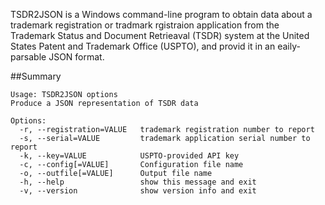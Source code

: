 TSDR2JSON is a Windows command-line program to obtain data about a trademark registration or tradmark rgistraion application from the Trademark Status and Document Retrieaval (TSDR) system at the United States Patent and Trademark Office (USPTO), and provid it in an eaily-parsable JSON format.

##Summary
```
Usage: TSDR2JSON options
Produce a JSON representation of TSDR data

Options:
  -r, --registration=VALUE   trademark registration number to report
  -s, --serial=VALUE         trademark application serial number to report
  -k, --key=VALUE            USPTO-provided API key
  -c, --config[=VALUE]       Configuration file name
  -o, --outfile[=VALUE]      Output file name
  -h, --help                 show this message and exit
  -v, --version              show version info and exit
```
